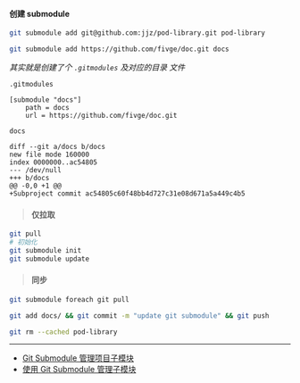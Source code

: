 #### 创建 submodule

```bash
git submodule add git@github.com:jjz/pod-library.git pod-library

git submodule add https://github.com/fivge/doc.git docs
```

_其实就是创建了个 `.gitmodules` 及对应的目录 文件_

`.gitmodules`

```
[submodule "docs"]
	path = docs
	url = https://github.com/fivge/doc.git
```

`docs`

```
diff --git a/docs b/docs
new file mode 160000
index 0000000..ac54805
--- /dev/null
+++ b/docs
@@ -0,0 +1 @@
+Subproject commit ac54805c60f48bb4d727c31e08d671a5a449c4b5
```

> #### 仅拉取

```bash
git pull
# 初始化
git submodule init
git submodule update
```

> #### 同步

```bash
git submodule foreach git pull

git add docs/ && git commit -m "update git submodule" && git push
```

```bash
git rm --cached pod-library
```

---

- [Git Submodule 管理项目子模块](https://www.cnblogs.com/nicksheng/p/6201711.html)
- [使用 Git Submodule 管理子模块](https://segmentfault.com/a/1190000003076028)

